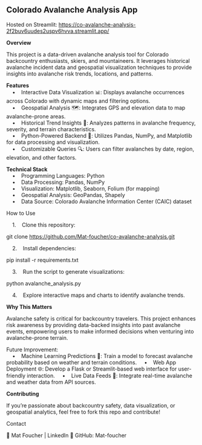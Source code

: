 ## Colorado Avalanche Analysis App

Hosted on Streamlit: https://co-avalanche-analysis-2f2buv6uudes2uspv6hvva.streamlit.app/

**Overview**

This project is a data-driven avalanche analysis tool for Colorado backcountry enthusiasts, skiers, and mountaineers. It leverages historical avalanche incident data and geospatial visualization techniques to provide insights into avalanche risk trends, locations, and patterns.  

**Features**  
    •    Interactive Data Visualization 📊: Displays avalanche occurrences across Colorado with dynamic maps and filtering options.  
    •    Geospatial Analysis 🗺️: Integrates GPS and elevation data to map avalanche-prone areas.  
    •    Historical Trend Insights 📅: Analyzes patterns in avalanche frequency, severity, and terrain characteristics.  
    •    Python-Powered Backend 🐍: Utilizes Pandas, NumPy, and Matplotlib for data processing and visualization.  
    •    Customizable Queries 🔍: Users can filter avalanches by date, region, elevation, and other factors.  

**Technical Stack**  
    •    Programming Languages: Python  
    •    Data Processing: Pandas, NumPy  
    •    Visualization: Matplotlib, Seaborn, Folium (for mapping)  
    •    Geospatial Analysis: GeoPandas, Shapely  
    •    Data Source: Colorado Avalanche Information Center (CAIC) dataset  

How to Use  

    1.    Clone this repository:

git clone https://github.com/Mat-foucher/co-avalanche-analysis.git  


    2.    Install dependencies:  

pip install -r requirements.txt  


    3.    Run the script to generate visualizations:  
  
python avalanche_analysis.py


    4.    Explore interactive maps and charts to identify avalanche trends.  

**Why This Matters**  

Avalanche safety is critical for backcountry travelers. This project enhances risk awareness by providing data-backed insights into past avalanche events, empowering users to make informed decisions when venturing into avalanche-prone terrain.

Future Improvement:  
    •    Machine Learning Predictions 🤖: Train a model to forecast avalanche probability based on weather and terrain conditions.
    •    Web App Deployment 🌐: Develop a Flask or Streamlit-based web interface for user-friendly interaction.
    •    Live Data Feeds 📡: Integrate real-time avalanche and weather data from API sources.

**Contributing**  

If you’re passionate about backcountry safety, data visualization, or geospatial analytics, feel free to fork this repo and contribute!

Contact

📧 Mat Foucher | LinkedIn
🔗 GitHub: Mat-foucher

